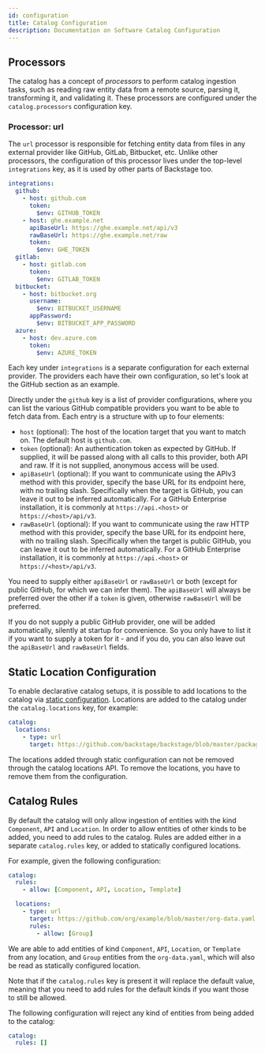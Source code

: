 ```yaml
---
id: configuration
title: Catalog Configuration
description: Documentation on Software Catalog Configuration
---
```


## Processors

The catalog has a concept of _processors_ to perform catalog ingestion tasks,
such as reading raw entity data from a remote source, parsing it, transforming
it, and validating it. These processors are configured under the
`catalog.processors` configuration key.

### Processor: url

The `url` processor is responsible for fetching entity data from files in any
external provider like GitHub, GitLab, Bitbucket, etc. Unlike other processors,
the configuration of this processor lives under the top-level `integrations`
key, as it is used by other parts of Backstage too.

```yaml
integrations:
  github:
    - host: github.com
      token:
        $env: GITHUB_TOKEN
    - host: ghe.example.net
      apiBaseUrl: https://ghe.example.net/api/v3
      rawBaseUrl: https://ghe.example.net/raw
      token:
        $env: GHE_TOKEN
  gitlab:
    - host: gitlab.com
      token:
        $env: GITLAB_TOKEN
  bitbucket:
    - host: bitbucket.org
      username:
        $env: BITBUCKET_USERNAME
      appPassword:
        $env: BITBUCKET_APP_PASSWORD
  azure:
    - host: dev.azure.com
      token:
        $env: AZURE_TOKEN
```

Each key under `integrations` is a separate configuration for each external
provider. The providers each have their own configuration, so let's look at the
GitHub section as an example.

Directly under the `github` key is a list of provider configurations, where you
can list the various GitHub compatible providers you want to be able to fetch
data from. Each entry is a structure with up to four elements:

- `host` (optional): The host of the location target that you want to match on.
  The default host is `github.com`.
- `token` (optional): An authentication token as expected by GitHub. If
  supplied, it will be passed along with all calls to this provider, both API
  and raw. If it is not supplied, anonymous access will be used.
- `apiBaseUrl` (optional): If you want to communicate using the APIv3 method
  with this provider, specify the base URL for its endpoint here, with no
  trailing slash. Specifically when the target is GitHub, you can leave it out
  to be inferred automatically. For a GitHub Enterprise installation, it is
  commonly at `https://api.<host>` or `https://<host>/api/v3`.
- `rawBaseUrl` (optional): If you want to communicate using the raw HTTP method
  with this provider, specify the base URL for its endpoint here, with no
  trailing slash. Specifically when the target is public GitHub, you can leave
  it out to be inferred automatically. For a GitHub Enterprise installation, it
  is commonly at `https://api.<host>` or `https://<host>/api/v3`.

You need to supply either `apiBaseUrl` or `rawBaseUrl` or both (except for
public GitHub, for which we can infer them). The `apiBaseUrl` will always be
preferred over the other if a `token` is given, otherwise `rawBaseUrl` will be
preferred.

If you do not supply a public GitHub provider, one will be added automatically,
silently at startup for convenience. So you only have to list it if you want to
supply a token for it - and if you do, you can also leave out the `apiBaseUrl`
and `rawBaseUrl` fields.

## Static Location Configuration

To enable declarative catalog setups, it is possible to add locations to the
catalog via [static configuration](../../conf/index.md). Locations are added to
the catalog under the `catalog.locations` key, for example:

```yaml
catalog:
  locations:
    - type: url
      target: https://github.com/backstage/backstage/blob/master/packages/catalog-model/examples/artist-lookup-component.yaml
```

The locations added through static configuration can not be removed through the
catalog locations API. To remove the locations, you have to remove them from the
configuration.

## Catalog Rules

By default the catalog will only allow ingestion of entities with the kind
`Component`, `API` and `Location`. In order to allow entities of other kinds to
be added, you need to add rules to the catalog. Rules are added either in a
separate `catalog.rules` key, or added to statically configured locations.

For example, given the following configuration:

```yaml
catalog:
  rules:
    - allow: [Component, API, Location, Template]

  locations:
    - type: url
      target: https://github.com/org/example/blob/master/org-data.yaml
      rules:
        - allow: [Group]
```

We are able to add entities of kind `Component`, `API`, `Location`, or
`Template` from any location, and `Group` entities from the `org-data.yaml`,
which will also be read as statically configured location.

Note that if the `catalog.rules` key is present it will replace the default
value, meaning that you need to add rules for the default kinds if you want
those to still be allowed.

The following configuration will reject any kind of entities from being added to
the catalog:

```yaml
catalog:
  rules: []
```
